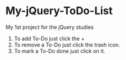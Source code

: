 # My-jQuery-ToDo-List
My 1st project for the jQuery studies

1. To add To-Do just click the +
2. To remove a To-Do just click the trash icon.
3. To mark a To-Do done just click on it.